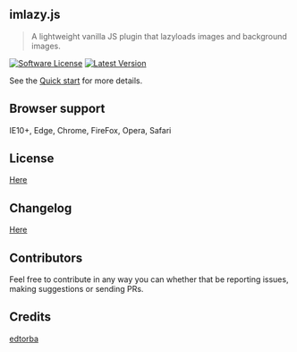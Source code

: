 ## imlazy.js
> A lightweight vanilla JS plugin that lazyloads images and background images.

[![Software License](https://img.shields.io/badge/license-MIT-brightgreen.svg?style=flat-square)](LICENSE.md)
[![Latest Version](https://img.shields.io/github/release/edtorba/imlazy.js.svg?style=flat-square)](https://github.com/edtorba/imlazy.js/releases)

See the [Quick start](quickstart.md) for more details.

## Browser support
IE10+, Edge, Chrome, FireFox, Opera, Safari

## License
[Here](LICENSE.md)

## Changelog
[Here](CHANGELOG.md)

## Contributors
Feel free to contribute in any way you can whether that be reporting issues, making suggestions or sending PRs.

## Credits
[edtorba](https://github.com/edtorba)
